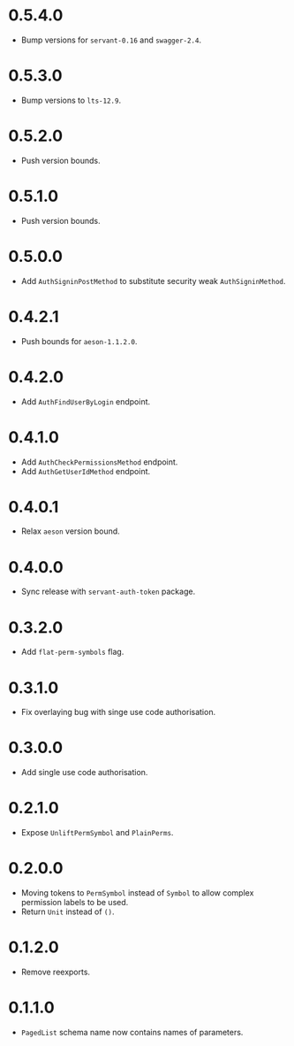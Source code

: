 0.5.4.0
=======

* Bump versions for `servant-0.16` and `swagger-2.4`.

0.5.3.0
=======

* Bump versions to `lts-12.9`.

0.5.2.0
=======

* Push version bounds.

0.5.1.0
=======

* Push version bounds.

0.5.0.0
=======

* Add `AuthSigninPostMethod` to substitute security weak `AuthSigninMethod`.

0.4.2.1
=======

* Push bounds for `aeson-1.1.2.0`.

0.4.2.0
=======

* Add `AuthFindUserByLogin` endpoint.

0.4.1.0
=======

* Add `AuthCheckPermissionsMethod` endpoint.
* Add `AuthGetUserIdMethod` endpoint.

0.4.0.1
=======

* Relax `aeson` version bound.

0.4.0.0
=======

* Sync release with `servant-auth-token` package.

0.3.2.0
=======

* Add `flat-perm-symbols` flag.

0.3.1.0
=======

* Fix overlaying bug with singe use code authorisation.

0.3.0.0
=======

* Add single use code authorisation.

0.2.1.0
=======

* Expose `UnliftPermSymbol` and `PlainPerms`.

0.2.0.0
=======

* Moving tokens to `PermSymbol` instead of `Symbol` to allow complex permission labels to be used.
* Return `Unit` instead of `()`.

0.1.2.0
=======

* Remove reexports.

0.1.1.0
=======

* `PagedList` schema name now contains names of parameters.
